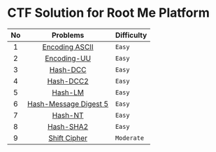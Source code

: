 # CTF Solution for Root Me Platform

| **No** | **Problems** | **Difficulty** |
| :----: | :----------: | :------------- |
| 1	 | [Encoding ASCII](https://github.com/aveenain/CTF-Solution/tree/main/Root%20Me/Cryptanalysis/Encoding%20ASCII_Complete) | `Easy` |
| 2	 | [Encoding-UU](https://github.com/aveenain/CTF-Solution/tree/main/Root%20Me/Cryptanalysis/Encoding-UU_Complete) | `Easy` |
| 3	 | [Hash-DCC](https://github.com/aveenain/CTF-Solution/tree/main/Root%20Me/Cryptanalysis/Hash-DCC_Complete) | `Easy` |
| 4	 | [Hash-DCC2](https://github.com/aveenain/CTF-Solution/tree/main/Root%20Me/Cryptanalysis/Hash-DCC2_Complete) | `Easy` |
| 5	 | [Hash-LM](https://github.com/aveenain/CTF-Solution/tree/main/Root%20Me/Cryptanalysis/Hash-LM_Complete) | `Easy` |
| 6 	 | [Hash-Message Digest 5](https://github.com/aveenain/CTF-Solution/tree/main/Root%20Me/Cryptanalysis/Hash-Message%20Digest%205_Complete) | `Easy` |
| 7 	 | [Hash-NT](https://github.com/aveenain/CTF-Solution/tree/main/Root%20Me/Cryptanalysis/Hash-NT_Complete) | `Easy` |
| 8	 | [Hash-SHA2](https://github.com/aveenain/CTF-Solution/tree/main/Root%20Me/Cryptanalysis/Hash-SHA2_Complete) | `Easy` |
| 9	 | [Shift Cipher](https://github.com/aveenain/CTF-Solution/tree/main/Root%20Me/Cryptanalysis/Shift%20Cipher_Complete) | `Moderate` |
